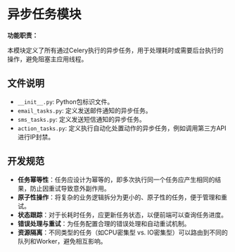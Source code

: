 # 异步任务模块

**功能职责：**

本模块定义了所有通过Celery执行的异步任务，用于处理耗时或需要后台执行的操作，避免阻塞主应用线程。

## 文件说明

- `__init__.py`: Python包标识文件。
- `email_tasks.py`: 定义发送邮件通知的异步任务。
- `sms_tasks.py`: 定义发送短信通知的异步任务。
- `action_tasks.py`: 定义执行自动化处置动作的异步任务，例如调用第三方API进行IP封禁。

## 开发规范

- **任务幂等性**：任务应设计为幂等的，即多次执行同一个任务应产生相同的结果，防止因重试导致意外副作用。
- **原子性操作**：将复杂的业务逻辑拆分为更小的、原子性的任务，便于管理和重试。
- **状态跟踪**：对于长耗时任务，应更新任务状态，以便前端可以查询任务进度。
- **错误处理与重试**：为任务配置合理的错误处理和自动重试机制。
- **资源隔离**：不同类型的任务（如CPU密集型 vs. IO密集型）可以路由到不同的队列和Worker，避免相互影响。